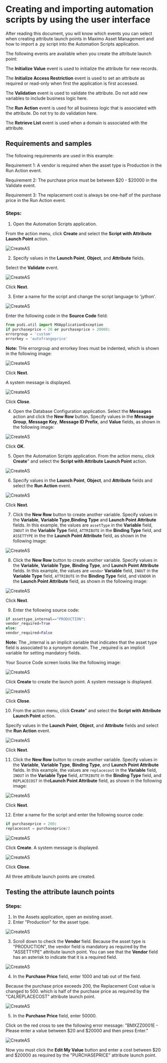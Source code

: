 # Creating and importing automation scripts by using the user interface

After reading this document, you will know which events you can select when creating attribute launch points in Maximo Asset Management and how to import a .py script into the Automation Scripts application. 

The following events are available when you create the attribute launch point:

The **Initialize Value** event is used to initialize the attribute for new records.
    
The **Initialize Access Restriction** event is used to set an attribute as required or read-only when first the application is first accessed.
    
The **Validation** event is used to validate the attribute. Do not add new variables to include business logic here.
    
The **Run Action** event is used for all business logic that is associated with the attribute. Do not try to do validation here. 

The **Retrieve List** event is used when a domain is associated with the attribute.


## Requirements and samples 

The following requirements are used in this example:

Requirement 1: A vendor is required when the asset type is Production in the Run Action event.

Requirement 2: The purchase price must be between $20 - $20000 in the Validate event.

Requirement 3: The replacement cost is always be one-half of the purchase price in the Run Action event.

### Steps:

1. Open the Automation Scripts application.

From the action menu, click **Create** and select the **Script with Attribute Launch Point** action.

![CreateAS](sample10/pic01.gif)

2. Specify values in the **Launch Point**, **Object**, and **Attribute** fields.

Select the **Validate** event.

![CreateAS](sample10/pic02.gif)

Click **Next**.

3. Enter a name for the script and change the script language to 'jython'.

![CreateAS](sample10/pic03.gif)

Enter the following code in the **Source Code** field:
```python
from psdi.util import MXApplicationException
if purchaseprice < 20 or purchaseprice > 20000:
errorgroup = 'custom'
errorkey = 'outofrangeprice'
```


**Note:** THe errorgroup and errorkey lines must be indented, which is shown in the following image:

![CreateAS](sample10/pic04.gif)

Click **Next**.

A system message is displayed.

![CreateAS](sample10/pic05.gif)

Click **Close**.

4. Open the Database Configuration application.
Select the **Messages** action and click the **New Row** button.
Specify values in the **Message Group**, **Message Key**, **Message ID Prefix**, and **Value** fields, as shown in the following image:

![CreateAS](sample10/pic06.gif)

Click **OK**.

5. Open the Automation Scripts application.
From the action menu, click **Create**" and select the **Script with Attribute Launch Point** action.

![CreateAS](sample10/pic07.gif)

6. Specify values in the **Launch Point**, **Object**, and **Attribute** fields and select the **Run Action** event.

![CreateAS](sample10/pic08.gif)

Click **Next**.

7. Click the **New Row** button to create another variable.
Specify values in the **Variable**, **Variable Type**,**Binding Type** and **Launch Point Attribute** fields. In this example, the values are <code>assetType</code> in the **Variable** field, <code>INOUT</code> in the **Variable Type** field, <code>ATTRIBUTE</code> in the **Binding Type** field, and <code>ASSETTYPE</code> in the  the **Launch Point Attribute** field, as shown in the following image:

![CreateAS](sample10/pic09.gif)

8. Click the **New Row** button to create another variable.
Specify values in the **Variable**, **Variable Type**, **Binding Type**, and **Launch Point Attribute** fields. In this example, the values are <code>vendor</code> **Variable** field, <code>INOUT</code> in the **Variable Type** field, <code>ATTRIBUTE</code> in the **Binding Type** field, and <code>VENDOR</code> in the **Launch Point Attribute** field, as shown in the following image:

![CreateAS](sample10/pic10.gif)

Click **Next**.

9. Enter the following source code:

```python
if assettype_internal=="PRODUCTION":
vendor_required=True
else:
vendor_required=False
```

**Note:** The _internal is an implicit variable that indicates that the asset type field is associated to a synonym domain.
The _required is an implicit variable for setting mandatory fields.

Your Source Code screen looks like the following image:

![CreateAS](sample10/pic11.gif)

Click **Create** to create the launch point.
A system message is displayed.

![CreateAS](sample10/pic12.gif)

Click **Close**.

10. From the action menu, click **Create**" and select the **Script with Attribute Launch Point** action.

Specify values in the **Launch Point**, **Object**, and **Attribute** fields and select the **Run Action** event.

![CreateAS](sample10/pic13.gif)

Click **Next**.

11. Click the **New Row** button to create another variable.
Specify values in the **Variable**, **Variable Type**, **Binding Type**, and **Launch Point Attribute** fields. In this example, the values are <code>replacecost</code> in the **Variable** field, <code>INOUT</code> in the **Variable Type** field, <code>ATTRIBUTE</code> in the **Binding Type** field, and <code>REPLACECOST</code> in the**Launch Point Attribute** field, as shown in the following image:

![CreateAS](sample10/pic14.gif)

Click **Next**.

12. Enter a name for the script and enter the following source code:

```python
if purchaseprice > 200:
replacecost = purchaseprice/2
```

![CreateAS](sample10/pic15.gif)

Click **Create**.
A system message is displayed.

![CreateAS](sample10/pic16.gif)

Click **Close**.

All three attribute launch points are created.

## Testing the attribute launch points


### Steps:

1. In the Assets application, open an existing asset.
2. Enter "Production" for the asset type.

![CreateAS](sample10/pic17.gif)

3. Scroll down to check the **Vendor** field.
Because the asset type is "PRODUCTION", the vendor field is mandatory as required by the "ASSETTYPE" attribute launch point.
You can see that the **Vendor** field has an asterisk to indicate that it is a required field.

![CreateAS](sample10/pic18.gif)

4. In the **Purchase Price** field, enter 1000 and tab out of the field.

Because the purchase price exceeds 200, the Replacement Cost value is changed to 500. which is half of the purchase price as required by the "CALREPLACECOST" attribute launch point.

![CreateAS](sample10/pic19.gif)

5. In the **Purchase Price** field, enter 50000.

Click on the red cross to see the following error message: "BMXZZ0001E - Please enter a value between $20 and $20000 and then press Enter."

![CreateAS](sample10/pic20.gif)

Now you must click the **Edit My Value** button and enter a cost between $20 and $20000 as required by the "PURCHASEPRICE" attribute launch point.
